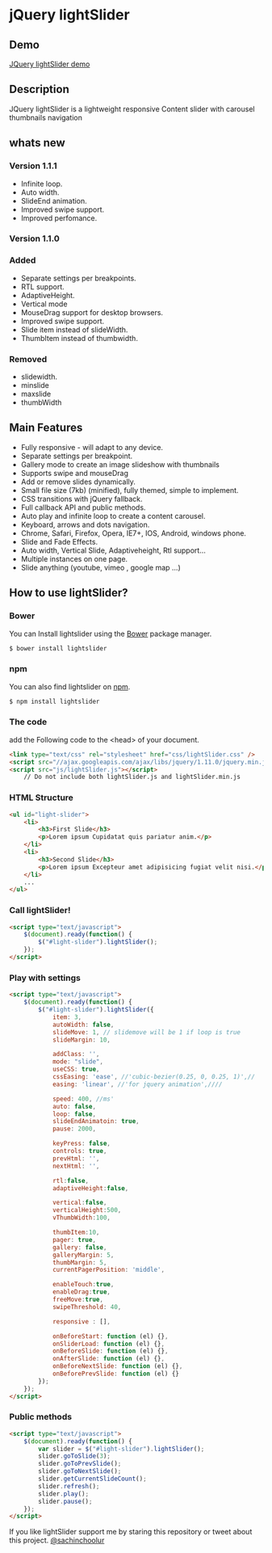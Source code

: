jQuery lightSlider
=============


Demo
----------------
[JQuery lightSlider demo](http://sachinchoolur.github.io/lightslider/)

Description
----------------
JQuery lightSlider is a lightweight responsive Content slider with carousel thumbnails navigation

whats new
----------------
### Version 1.1.1 ###
+   Infinite loop.
+   Auto width.
+   SlideEnd animation.
+   Improved swipe support.
+   Improved perfomance.


### Version 1.1.0 ###
### Added ###
+   Separate settings per breakpoints.
+   RTL support.
+   AdaptiveHeight.
+   Vertical mode
+   MouseDrag support for desktop browsers.
+   Improved swipe support.
+   Slide item instead of slideWidth.
+   ThumbItem instead of thumbwidth.

### Removed ###
+   slidewidth.
+   minslide
+   maxslide
+   thumbWidth

Main Features
----------------
+    Fully responsive - will adapt to any device.
+    Separate settings per breakpoint.
+    Gallery mode to create an image slideshow with thumbnails
+    Supports swipe and mouseDrag
+    Add or remove slides dynamically.
+    Small file size (7kb) (minified), fully themed, simple to implement.
+    CSS transitions with jQuery fallback.
+    Full callback API and public methods.
+    Auto play and infinite loop to create a content carousel.
+    Keyboard, arrows and dots navigation.
+    Chrome, Safari, Firefox, Opera, IE7+, IOS, Android, windows phone.
+    Slide and Fade Effects.
+    Auto width, Vertical Slide, Adaptiveheight, Rtl support...
+    Multiple instances on one page.
+    Slide anything (youtube, vimeo , google map ...)



How to use lightSlider?
--------------------

### Bower

You can Install lightslider using the [Bower](http://bower.io) package manager.

```sh
$ bower install lightslider
```

### npm

You can also find lightslider on [npm](http://npmjs.org).

```sh
$ npm install lightslider
```

### The code ###
add the Following code to the &lt;head&gt; of your document.
```html
<link type="text/css" rel="stylesheet" href="css/lightSlider.css" />
<script src="//ajax.googleapis.com/ajax/libs/jquery/1.11.0/jquery.min.js"></script>
<script src="js/lightSlider.js"></script>
    // Do not include both lightSlider.js and lightSlider.min.js
```
### HTML Structure ###
```html
<ul id="light-slider">
    <li>
        <h3>First Slide</h3>
        <p>Lorem ipsum Cupidatat quis pariatur anim.</p>
    </li>
    <li>
        <h3>Second Slide</h3>
        <p>Lorem ipsum Excepteur amet adipisicing fugiat velit nisi.</p>
    </li>
    ...
</ul>
```
### Call lightSlider! ###
```html
<script type="text/javascript">
    $(document).ready(function() {
        $("#light-slider").lightSlider();
    });
</script>
```
### Play with settings ###
```html
<script type="text/javascript">
    $(document).ready(function() {
        $("#light-slider").lightSlider({
            item: 3,
            autoWidth: false,
            slideMove: 1, // slidemove will be 1 if loop is true
            slideMargin: 10,

            addClass: '',
            mode: "slide",
            useCSS: true,
            cssEasing: 'ease', //'cubic-bezier(0.25, 0, 0.25, 1)',//
            easing: 'linear', //'for jquery animation',////

            speed: 400, //ms'
            auto: false,
            loop: false,
            slideEndAnimatoin: true,
            pause: 2000,

            keyPress: false,
            controls: true,
            prevHtml: '',
            nextHtml: '',

            rtl:false,
            adaptiveHeight:false,

            vertical:false,
            verticalHeight:500,
            vThumbWidth:100,

            thumbItem:10,
            pager: true,
            gallery: false,
            galleryMargin: 5,
            thumbMargin: 5,
            currentPagerPosition: 'middle',

            enableTouch:true,
            enableDrag:true,
            freeMove:true,
            swipeThreshold: 40,

            responsive : [],

            onBeforeStart: function (el) {},
            onSliderLoad: function (el) {},
            onBeforeSlide: function (el) {},
            onAfterSlide: function (el) {},
            onBeforeNextSlide: function (el) {},
            onBeforePrevSlide: function (el) {}
        });
    });
</script>
```
### Public methods ###
```html
<script type="text/javascript">
    $(document).ready(function() {
        var slider = $("#light-slider").lightSlider();
        slider.goToSlide(3);
        slider.goToPrevSlide();
        slider.goToNextSlide();
        slider.getCurrentSlideCount();
        slider.refresh();
        slider.play();
        slider.pause();
    });
</script>
```

If you like lightSlider support me by staring this repository or tweet about this project.
[@sachinchoolur](https://twitter.com/sachinchoolur)

